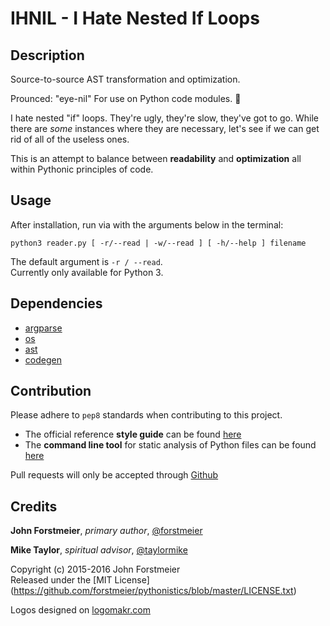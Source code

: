 # IHNIL - I Hate Nested If Loops

## Description

Source-to-source AST transformation and optimization.  

Prounced: "eye-nil" For use on Python code modules. :snake:  

I hate nested "if" loops. They're ugly, they're slow, they've got to go.
While there are *some* instances where they are necessary, let's see if we
can get rid of all of the useless ones.  

This is an attempt to balance between **readability** and **optimization** all
within Pythonic principles of code.  

## Usage

After installation, run via with the arguments below in the terminal:  

```
python3 reader.py [ -r/--read | -w/--read ] [ -h/--help ] filename  
```  

The default argument is ` -r / --read `.  
Currently only available for Python 3.  

## Dependencies

- [argparse](https://docs.python.org/3.4/library/argparse.html#module-argparse)
- [os](https://docs.python.org/3.4/library/os.html#module-os)
- [ast](https://docs.python.org/3.4/library/ast.html)
- [codegen](https://github.com/andreif/codegen)

## Contribution

Please adhere to ` pep8 ` standards when contributing to this project.  
- The official reference **style guide** can be found
[here](https://www.python.org/dev/peps/pep-0008/)  
- The **command line tool** for static analysis of Python files can be found
[here](https://pypi.python.org/pypi/pep8)  

Pull requests will only be accepted through [Github](https://github.com/)  

## Credits

**John Forstmeier**, *primary author*,
[@forstmeier](https://github.com/forstmeier)  

**Mike Taylor**, *spiritual advisor*,
[@taylormike](https://github.com/taylormike)  

Copyright (c) 2015-2016 John Forstmeier  
Released under the [MIT License]
(https://github.com/forstmeier/pythonistics/blob/master/LICENSE.txt)  

Logos designed on [logomakr.com](http://logomakr.com/)  
